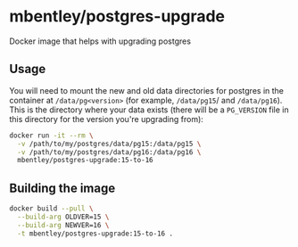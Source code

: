 # mbentley/postgres-upgrade

Docker image that helps with upgrading postgres

## Usage

You will need to mount the new and old data directories for postgres in the container at `/data/pg<version>` (for example, `/data/pg15`/ and `/data/pg16`). This is the directory where your data exists (there will be a `PG_VERSION` file in this directory for the version you're upgrading from):

```bash
docker run -it --rm \
  -v /path/to/my/postgres/data/pg15:/data/pg15 \
  -v /path/to/my/postgres/data/pg16:/data/pg16 \
  mbentley/postgres-upgrade:15-to-16
```

## Building the image

```bash
docker build --pull \
  --build-arg OLDVER=15 \
  --build-arg NEWVER=16 \
  -t mbentley/postgres-upgrade:15-to-16 .
```
